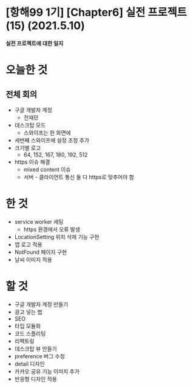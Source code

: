 # [항해99 1기] [Chapter6] 실전 프로젝트 (15) (2021.5.10)



**실전 프로젝트에 대한 일지**



# 오늘한 것

## 전체 회의

* 구글 개발자 계정
  * 전재민
* 데스크탑 모드
  * 스와이프는 한 화면에
* 세번째 스와이프에 설정 조정 추가
* 크기별 로고 
  * 64, 152, 167, 180, 192, 512
* https 이슈 해결
  * mixed content 이슈
  * 서버 - 클라이언트 통신 둘 다 https로 맞추어야 함



# 한 것

* service worker 세팅
  * https 환경에서 오류 발생
* LocationSetting 위치 삭제 기능 구현
* 앱 로고 적용
* NotFound 페이지 구현
* 날씨 이미지 적용

# 할 것

* 구글 개발자 계정 만들기
* 광고 넣는 법
* SEO
* 타입 모듈화
* 코드 스플리팅
* 리팩토링
* 데스크탑 뷰 만들기
* preference 버그 수정
* detail 디자인
* 카카오 공유 기능 이미지 추가
* 반응형 디자인 적용

